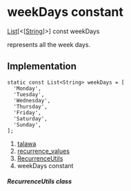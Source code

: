
<div>

# weekDays constant

</div>


[List](https://api.flutter.dev/flutter/dart-core/List-class.html)[\<[[String](https://api.flutter.dev/flutter/dart-core/String-class.html)]\>]
const weekDays



represents all the week days.



## Implementation

``` language-dart
static const List<String> weekDays = [
  'Monday',
  'Tuesday',
  'Wednesday',
  'Thursday',
  'Friday',
  'Saturday',
  'Sunday',
];
```







1.  [talawa](../../index.html)
2.  [recurrence_values](../../constants_recurrence_values/)
3.  [RecurrenceUtils](../../constants_recurrence_values/RecurrenceUtils-class.html)
4.  weekDays constant

##### RecurrenceUtils class







